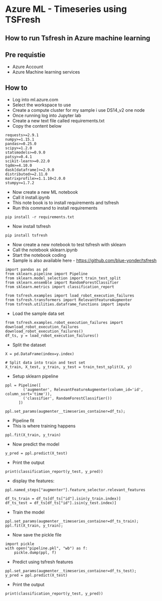 # Azure ML - Timeseries using TSFresh

## How to run Tsfresh in Azure machine learning

## Pre requistie

- Azure Account
- Azure Machine learning services

## How to

- Log into ml.azure.com
- Select the workspace to use
- Create a compute cluster for my sample i use DS14_v2 one node
- Once running log into Jupyter lab
- Create a new text file called requirements.txt
- Copy the content below

```
requests>=2.9.1
numpy>=1.15.1
pandas>=0.25.0
scipy>=1.2.0
statsmodels>=0.9.0
patsy>=0.4.1
scikit-learn>=0.22.0
tqdm>=4.10.0
dask[dataframe]>=2.9.0
distributed>=2.11.0
matrixprofile>=1.1.10<2.0.0
stumpy>=1.7.2
```

- Now create a new ML notebook
- Call it install.ipynb
- This note book is to install requirements and tsfresh
- Run this command to install requirements

```
pip install -r requirements.txt
```

- Now install tsfresh

```
pip install tsfresh
```

- Now create a new notebook to test tsfresh with sklearn
- Call the notebook sklearn.ipynb
- Start the notebook coding
- Sample is also available here - https://github.com/blue-yonder/tsfresh

```
import pandas as pd
from sklearn.pipeline import Pipeline
from sklearn.model_selection import train_test_split
from sklearn.ensemble import RandomForestClassifier
from sklearn.metrics import classification_report

from tsfresh.examples import load_robot_execution_failures
from tsfresh.transformers import RelevantFeatureAugmenter
from tsfresh.utilities.dataframe_functions import impute
```

- Load the sample data set

```
from tsfresh.examples.robot_execution_failures import download_robot_execution_failures
download_robot_execution_failures() 
df_ts, y = load_robot_execution_failures()
```

- Split the dataset

```
X = pd.DataFrame(index=y.index)

# Split data into train and test set
X_train, X_test, y_train, y_test = train_test_split(X, y)
```

- Setup sklearn pipeline

```
ppl = Pipeline([
        ('augmenter', RelevantFeatureAugmenter(column_id='id', column_sort='time')),
        ('classifier', RandomForestClassifier())
      ])
```

```
ppl.set_params(augmenter__timeseries_container=df_ts);
```

- Pipeline fit
- This is where training happens

```
ppl.fit(X_train, y_train)
```

- Now predict the model

```
y_pred = ppl.predict(X_test)
```

- Print the output

```
print(classification_report(y_test, y_pred))
```

- display the features:

```
ppl.named_steps["augmenter"].feature_selector.relevant_features
```

```
df_ts_train = df_ts[df_ts["id"].isin(y_train.index)]
df_ts_test = df_ts[df_ts["id"].isin(y_test.index)]
```

- Train the model

```
ppl.set_params(augmenter__timeseries_container=df_ts_train);
ppl.fit(X_train, y_train);
```

- Now save the pickle file

```
import pickle
with open("pipeline.pkl", "wb") as f:
    pickle.dump(ppl, f)
```

- Predict using tsfresh features

```
ppl.set_params(augmenter__timeseries_container=df_ts_test);
y_pred = ppl.predict(X_test)
```

- Print the output

```
print(classification_report(y_test, y_pred))
```

